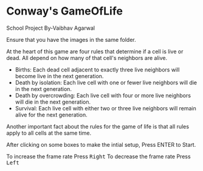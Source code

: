 # Conway's GameOfLife
School Project
By-Vaibhav Agarwal

Ensure that you have the images in the same folder.

At the heart of this game are four rules that determine if a cell is live or dead. All depend on how many of that cell's neighbors are alive.

* Births: Each dead cell adjacent to exactly three live neighbors will become live in the next generation.
* Death by isolation: Each live cell with one or fewer live neighbors will die in the next generation.
* Death by overcrowding: Each live cell with four or more live neighbors will die in the next generation.
* Survival: Each live cell with either two or three live neighbors will remain alive for the next generation.

Another important fact about the rules for the game of life is that all rules apply to all cells at the same time.

After clicking on some boxes to make the intial setup, Press ENTER to Start.

To increase the frame rate Press <kbd>Right</kbd>
To decrease the frame rate Press <kbd>Left</kbd>
